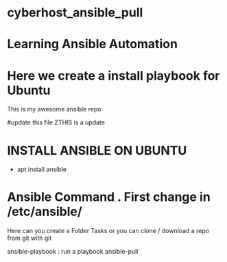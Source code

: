 # cyberhost_ansible_pull
# Learning Ansible Automation  
# Here we create a install playbook for Ubuntu 
 This is my awesome ansible repo 
 
#update this file
ZTHIS is a update

# INSTALL ANSIBLE ON UBUNTU 
- apt install ansible

# Ansible Command . First change in /etc/ansible/
Here can you create a Folder Tasks or you can clone / download a repo from git with git 

ansible-playbook : run a playbook
ansible-pull 
